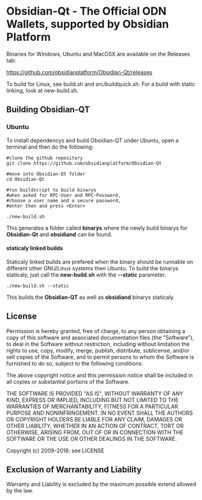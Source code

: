 # Obsidian-Qt - The Official ODN Wallets, supported by Obsidian Platform

Binaries for Windows, Ubuntu and MacOSX are available on the Releases tab:

https://github.com/obsidianplatform/Obsidian-Qt/releases

To build for Linux, see build.sh and src/buildquick.sh.
For a build with static linking, look at new-build.sh.

## Building Obsidian-QT
### Ubuntu
To install dependencys and build Obsidian-QT under Ubuntu,
open a terminal and then do the following:

```
#clone the github repository
git clone https://github.com/obsidianplatform/Obsidian-Qt

#move into Obsidian-Qt folder
cd Obsidian-Qt

#run buildscript to build binarys
#when asked for RPC-User and RPC-Password,
#choose a user name and a secure password,
#enter then and press <Enter>

./new-build.sh

```
This generates a folder called **binarys** where the newly build binarys for
**Obsidian-Qt** and **obsidiand** can be found.

#### staticaly linked builds
Staticaly linked builds are prefered when the binary should
be runnable on different other GNU/Linux systems then Ubuntu.
To build the binarys staticaly, just call the **new-build.sh**
with the **--static** parameter.
```
./new-build.sh --static
```
This builds the **Obsidian-QT** as well as **obsidiand** binarys staticaly.

## License

Permission is hereby granted, free of charge, to any person obtaining a copy
of this software and associated documentation files (the "Software"), to deal
in the Software without restriction, including without limitation the rights
to use, copy, modify, merge, publish, distribute, sublicense, and/or sell
copies of the Software, and to permit persons to whom the Software is
furnished to do so, subject to the following conditions:

The above copyright notice and this permission notice shall be included in
all copies or substantial portions of the Software.

THE SOFTWARE IS PROVIDED "AS IS", WITHOUT WARRANTY OF ANY KIND, EXPRESS OR
IMPLIED, INCLUDING BUT NOT LIMITED TO THE WARRANTIES OF MERCHANTABILITY,
FITNESS FOR A PARTICULAR PURPOSE AND NONINFRINGEMENT. IN NO EVENT SHALL THE
AUTHORS OR COPYRIGHT HOLDERS BE LIABLE FOR ANY CLAIM, DAMAGES OR OTHER
LIABILITY, WHETHER IN AN ACTION OF CONTRACT, TORT OR OTHERWISE, ARISING FROM,
OUT OF OR IN CONNECTION WITH THE SOFTWARE OR THE USE OR OTHER DEALINGS IN
THE SOFTWARE.

Copyright (c) 2009-2018: see LICENSE

## Exclusion of Warranty and Liability
Warranty and Liability is excluded by the maximum possible extend allowed by the law.
